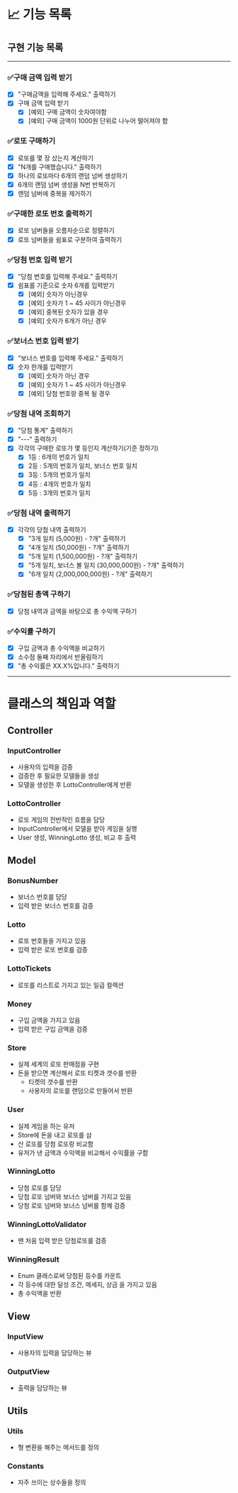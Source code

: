# 📈 기능 목록

## 구현 기능 목록

---

### ✅구매 금액 입력 받기

+ [x] "구매금액을 입력해 주세요." 출력하기
+ [x] 구매 금액 입력 받기
    + [x] [예외] 구매 금액이 숫자여야함
    + [x] [예외] 구매 금액이 1000원 단위로 나누어 떨어져야 함

### ✅로또 구매하기

+ [x] 로또를 몇 장 샀는지 계산하기
+ [x] "N개를 구매했습니다." 출력하기
+ [x] 하나의 로또마다 6개의 랜덤 넘버 생성하기
+ [x] 6개의 랜덤 넘버 생성을 N번 반복하기
+ [x] 랜덤 넘버에 중복을 제거하기

### ✅구매한 로또 번호 출력하기

+ [x] 로또 넘버들을 오름차순으로 정렬하기
+ [x] 로또 넘버들을 쉼표로 구분하여 출력하기

### ✅당첨 번호 입력 받기

+ [x] "당첨 번호를 입력해 주세요." 출력하기
+ [x] 쉼표를 기준으로 숫자 6개를 입력받기
    + [x] [예외] 숫자가 아닌경우
    + [x] [예외] 숫자가 1 ~ 45 사이가 아닌경우
    + [x] [예외] 중복된 숫자가 있을 경우
    + [x] [예외] 숫자가 6개가 아닌 경우

### ✅보너스 번호 입력 받기

+ [x] "보너스 번호를 입력해 주세요." 출력하기
+ [x] 숫자 한개를 입력받기
    + [x] [예외] 숫자가 아닌 경우
    + [x] [예외] 숫자가 1 ~ 45 사이가 아닌경우
    + [x] [예외] 당첨 번호랑 중복 될 경우

### ✅당첨 내역 조회하기

+ [x] "당첨 통계" 출력하기
+ [x] "---" 출력하기
+ [x] 각각의 구매한 로또가 몇 등인지 계산하기(기준 정하기)
    + [x] 1등 : 6개의 번호가 일치
    + [x] 2등 : 5개의 번호가 일치, 보너스 번호 일치
    + [x] 3등 : 5개의 번호가 일치
    + [x] 4등 : 4개의 번호가 일치
    + [x] 5등 : 3개의 번호가 일치

### ✅당첨 내역 출력하기

+ [x] 각각의 당첨 내역 출력하기
    + [x] "3개 일치 (5,000원) - ?개" 출력하기
    + [x] "4개 일치 (50,000원) - ?개" 출력하기
    + [x] "5개 일치 (1,500,000원) - ?개" 출력하기
    + [x] "5개 일치, 보너스 볼 일치 (30,000,000원) - ?개" 출력하기
    + [x] "6개 일치 (2,000,000,000원) - ?개" 출력하기

### ✅당첨된 총액 구하기

+ [x] 당첨 내역과 금액을 바탕으로 총 수익액 구하기

### ✅수익률 구하기

+ [x] 구입 금액과 총 수익액을 비교하기
+ [x] 소수점 둘째 자리에서 반올림하기
+ [x] "총 수익률은 XX.X%입니다." 출력하기

---

# 클래스의 책임과 역할

## Controller

### InputController

+ 사용자의 입력을 검증
+ 검증한 후 필요한 모델들을 생성
+ 모델을 생성한 후 LottoController에게 반환

### LottoController

+ 로또 게임의 전반적인 흐름을 담당
+ InputController에서 모델을 받아 게임을 실행
+ User 생성, WinningLotto 생성, 비교 후 출력

## Model

### BonusNumber

+ 보너스 번호를 담당
+ 입력 받은 보너스 번호를 검증

### Lotto

+ 로또 번호들을 가지고 있음
+ 입력 받은 로또 번호를 검증

### LottoTickets

+ 로또를 리스트로 가지고 있는 일급 컬렉션

### Money

+ 구입 금액을 가지고 있음
+ 입력 받은 구입 금액을 검증

### Store

+ 실제 세계의 로또 판매점을 구현
+ 돈을 받으면 계산해서 로또 티켓과 갯수를 반환
    + 티켓의 갯수를 반환
    + 사용자의 로또를 랜덤으로 만들어서 반환

### User

+ 실제 게임을 하는 유저
+ Store에 돈을 내고 로또를 삼
+ 산 로또를 당첨 로또랑 비교함
+ 유저가 낸 금액과 수익액을 비교해서 수익률을 구함

### WinningLotto

+ 당첨 로또를 담당
+ 당첨 로또 넘버와 보너스 넘버를 가지고 있음
+ 당첨 로또 넘버와 보너스 넘버를 함께 검증

### WinningLottoValidator

+ 맨 처음 입력 받은 당첨로또를 검증

### WinningResult

+ Enum 클래스로써 당첨된 등수를 카운트
+ 각 등수에 대한 달성 조건, 메세지, 상금 을 가지고 있음
+ 총 수익액을 반환

## View

### InputView

+ 사용자의 입력을 담당하는 뷰

### OutputView

+ 출력을 담당하는 뷰

## Utils

### Utils

+ 형 변환을 해주는 메서드를 정의

### Constants

+ 자주 쓰이는 상수들을 정의